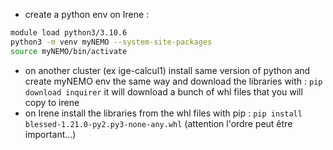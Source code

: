  - create a python env on Irene :

```bash
module load python3/3.10.6
python3 -m venv myNEMO --system-site-packages
source myNEMO/bin/activate
```

 - on another cluster (ex ige-calcul1) install same version of python and create myNEMO env the same way and download the libraries with : ```pip download inquirer``` it will download a bunch of whl files that you will copy to irene
 - on Irene install the libraries from the whl files with pip : ```pip install blessed-1.21.0-py2.py3-none-any.whl``` (attention l'ordre peut être important...)

 
